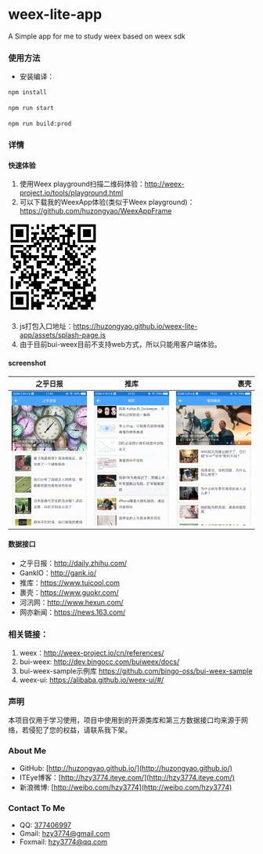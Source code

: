 # weex-lite-app
A Simple app for me to study weex based on weex sdk

### 使用方法
* 安装编译：
``` shell
npm install

npm run start

npm run build:prod
```

### 详情
#### 快速体验
1. 使用Weex playground扫描二维码体验：http://weex-project.io/tools/playground.html
2. 可以下载我的WeexApp体验(类似于Weex playground)：https://github.com/huzongyao/WeexAppFrame

![image](https://github.com/huzongyao/weex-lite-app/blob/master/misc/qr_splash_page.png?raw=true)

3. js打包入口地址：https://huzongyao.github.io/weex-lite-app/assets/splash-page.js
4. 由于目前bui-weex目前不支持web方式，所以只能用客户端体验。

#### screenshot
|之乎日报        	|推库           |裹壳  	|
| ------------- |:-------------:| ----------:|
| ![screenshot](https://github.com/huzongyao/weex-lite-app/blob/master/misc/zhihu.gif?raw=true)| ![screenshot](https://github.com/huzongyao/weex-lite-app/blob/master/misc/tuiku.gif?raw=true)| ![screenshot](https://github.com/huzongyao/weex-lite-app/blob/master/misc/guoke.gif?raw=true) |

#### 数据接口
* 之乎日报：http://daily.zhihu.com/
* GankIO：http://gank.io/
* 推库：https://www.tuicool.com
* 裹壳：https://www.guokr.com/
* 河汛网：http://www.hexun.com/
* 网亦新闻：https://news.163.com/

### 相关链接：
 1. weex：http://weex-project.io/cn/references/
 2. bui-weex: http://dev.bingocc.com/buiweex/docs/
 3. bui-weex-sample示例库 https://github.com/bingo-oss/bui-weex-sample
 4. weex-ui: https://alibaba.github.io/weex-ui/#/

### 声明
本项目仅用于学习使用，项目中使用到的开源类库和第三方数据接口均来源于网络，若侵犯了您的权益，请联系我下架。

### About Me
 * GitHub: [http://huzongyao.github.io/](http://huzongyao.github.io/)
 * ITEye博客：[http://hzy3774.iteye.com/](http://hzy3774.iteye.com/)
 * 新浪微博: [http://weibo.com/hzy3774](http://weibo.com/hzy3774)

### Contact To Me
 * QQ: [377406997](http://wpa.qq.com/msgrd?v=3&uin=377406997&site=qq&menu=yes)
 * Gmail: [hzy3774@gmail.com](mailto:hzy3774@gmail.com)
 * Foxmail: [hzy3774@qq.com](mailto:hzy3774@qq.com)

